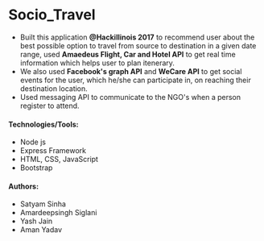 # Socio_Travel
* Built this application **@Hackillinois 2017** to recommend user about the best possible option to travel from source to destination in a given date range,
used **Amaedeus Flight, Car and Hotel API** to get real time information which helps user to plan itenerary. 
* We also used **Facebook's graph API** and **WeCare API** to get social events for the user, which he/she can participate in, 
on reaching their destination location. 
* Used messaging API to communicate to the NGO's when a person register to attend. 

#### Technologies/Tools:

* Node js
* Express Framework
* HTML, CSS, JavaScript
* Bootstrap

#### Authors: 
* Satyam Sinha
* Amardeepsingh Siglani
* Yash Jain
* Aman Yadav
